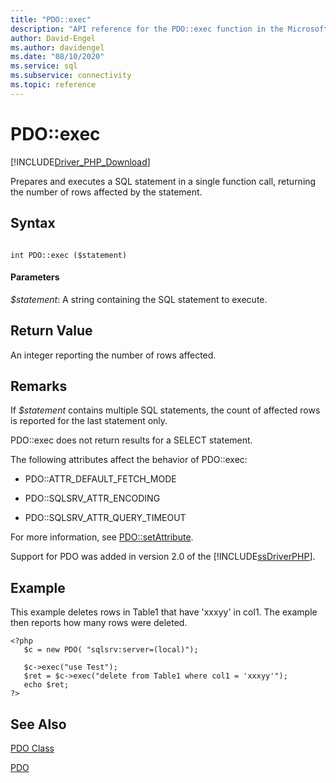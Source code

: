 ```yaml
---
title: "PDO::exec"
description: "API reference for the PDO::exec function in the Microsoft PDO_SQLSRV Driver for PHP for SQL Server."
author: David-Engel
ms.author: davidengel
ms.date: "08/10/2020"
ms.service: sql
ms.subservice: connectivity
ms.topic: reference
---
```

# PDO::exec
[!INCLUDE[Driver_PHP_Download](../../includes/driver_php_download.md)]

Prepares and executes a SQL statement in a single function call, returning the number of rows affected by the statement.  
  
## Syntax  
  
```  
  
int PDO::exec ($statement)  
```  
  
#### Parameters  
*$statement*: A string containing the SQL statement to execute.  
  
## Return Value  
An integer reporting the number of rows affected.  
  
## Remarks  
If *$statement* contains multiple SQL statements, the count of affected rows is reported for the last statement only.  
  
PDO::exec does not return results for a SELECT statement.  
  
The following attributes affect the behavior of PDO::exec:  
  
-   PDO::ATTR_DEFAULT_FETCH_MODE  
  
-   PDO::SQLSRV_ATTR_ENCODING  
  
-   PDO::SQLSRV_ATTR_QUERY_TIMEOUT  
  
For more information, see [PDO::setAttribute](../../connect/php/pdo-setattribute.md). 
  
Support for PDO was added in version 2.0 of the [!INCLUDE[ssDriverPHP](../../includes/ssdriverphp_md.md)].  
  
## Example  
This example deletes rows in Table1 that have 'xxxyy' in col1. The example then reports how many rows were deleted.  
  
```  
<?php  
   $c = new PDO( "sqlsrv:server=(local)");  
  
   $c->exec("use Test");  
   $ret = $c->exec("delete from Table1 where col1 = 'xxxyy'");  
   echo $ret;  
?>  
```  
  
## See Also  
[PDO Class](../../connect/php/pdo-class.md)

[PDO](https://php.net/manual/book.pdo.php)  
  
